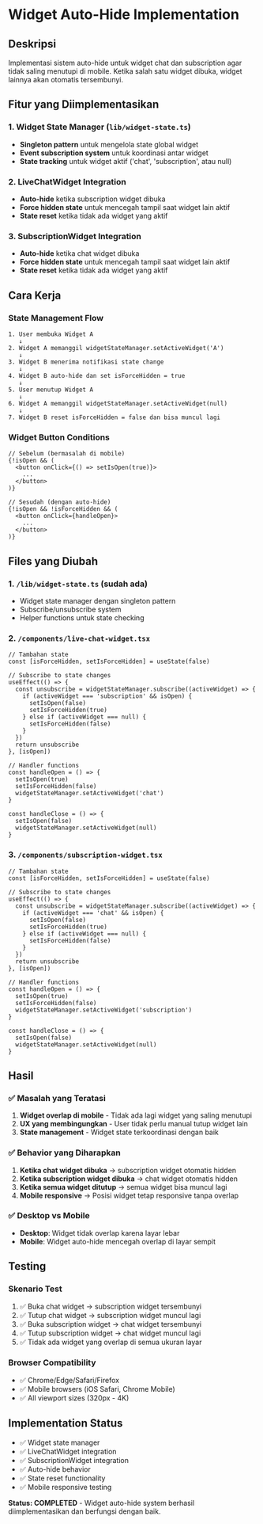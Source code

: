 # Widget Auto-Hide Implementation

## Deskripsi
Implementasi sistem auto-hide untuk widget chat dan subscription agar tidak saling menutupi di mobile. Ketika salah satu widget dibuka, widget lainnya akan otomatis tersembunyi.

## Fitur yang Diimplementasikan

### 1. Widget State Manager (`lib/widget-state.ts`)
- **Singleton pattern** untuk mengelola state global widget
- **Event subscription system** untuk koordinasi antar widget
- **State tracking** untuk widget aktif ('chat', 'subscription', atau null)

### 2. LiveChatWidget Integration
- **Auto-hide** ketika subscription widget dibuka
- **Force hidden state** untuk mencegah tampil saat widget lain aktif
- **State reset** ketika tidak ada widget yang aktif

### 3. SubscriptionWidget Integration
- **Auto-hide** ketika chat widget dibuka
- **Force hidden state** untuk mencegah tampil saat widget lain aktif
- **State reset** ketika tidak ada widget yang aktif

## Cara Kerja

### State Management Flow
```
1. User membuka Widget A
   ↓
2. Widget A memanggil widgetStateManager.setActiveWidget('A')
   ↓
3. Widget B menerima notifikasi state change
   ↓
4. Widget B auto-hide dan set isForceHidden = true
   ↓
5. User menutup Widget A
   ↓
6. Widget A memanggil widgetStateManager.setActiveWidget(null)
   ↓
7. Widget B reset isForceHidden = false dan bisa muncul lagi
```

### Widget Button Conditions
```tsx
// Sebelum (bermasalah di mobile)
{!isOpen && (
  <button onClick={() => setIsOpen(true)}>
    ...
  </button>
)}

// Sesudah (dengan auto-hide)
{!isOpen && !isForceHidden && (
  <button onClick={handleOpen}>
    ...
  </button>
)}
```

## Files yang Diubah

### 1. `/lib/widget-state.ts` (sudah ada)
- Widget state manager dengan singleton pattern
- Subscribe/unsubscribe system
- Helper functions untuk state checking

### 2. `/components/live-chat-widget.tsx`
```tsx
// Tambahan state
const [isForceHidden, setIsForceHidden] = useState(false)

// Subscribe to state changes
useEffect(() => {
  const unsubscribe = widgetStateManager.subscribe((activeWidget) => {
    if (activeWidget === 'subscription' && isOpen) {
      setIsOpen(false)
      setIsForceHidden(true)
    } else if (activeWidget === null) {
      setIsForceHidden(false)
    }
  })
  return unsubscribe
}, [isOpen])

// Handler functions
const handleOpen = () => {
  setIsOpen(true)
  setIsForceHidden(false)
  widgetStateManager.setActiveWidget('chat')
}

const handleClose = () => {
  setIsOpen(false)
  widgetStateManager.setActiveWidget(null)
}
```

### 3. `/components/subscription-widget.tsx`
```tsx
// Tambahan state
const [isForceHidden, setIsForceHidden] = useState(false)

// Subscribe to state changes
useEffect(() => {
  const unsubscribe = widgetStateManager.subscribe((activeWidget) => {
    if (activeWidget === 'chat' && isOpen) {
      setIsOpen(false)
      setIsForceHidden(true)
    } else if (activeWidget === null) {
      setIsForceHidden(false)
    }
  })
  return unsubscribe
}, [isOpen])

// Handler functions
const handleOpen = () => {
  setIsOpen(true)
  setIsForceHidden(false)
  widgetStateManager.setActiveWidget('subscription')
}

const handleClose = () => {
  setIsOpen(false)
  widgetStateManager.setActiveWidget(null)
}
```

## Hasil

### ✅ Masalah yang Teratasi
1. **Widget overlap di mobile** - Tidak ada lagi widget yang saling menutupi
2. **UX yang membingungkan** - User tidak perlu manual tutup widget lain
3. **State management** - Widget state terkoordinasi dengan baik

### ✅ Behavior yang Diharapkan
1. **Ketika chat widget dibuka** → subscription widget otomatis hidden
2. **Ketika subscription widget dibuka** → chat widget otomatis hidden
3. **Ketika semua widget ditutup** → semua widget bisa muncul lagi
4. **Mobile responsive** → Posisi widget tetap responsive tanpa overlap

### ✅ Desktop vs Mobile
- **Desktop**: Widget tidak overlap karena layar lebar
- **Mobile**: Widget auto-hide mencegah overlap di layar sempit

## Testing

### Skenario Test
1. ✅ Buka chat widget → subscription widget tersembunyi
2. ✅ Tutup chat widget → subscription widget muncul lagi
3. ✅ Buka subscription widget → chat widget tersembunyi
4. ✅ Tutup subscription widget → chat widget muncul lagi
5. ✅ Tidak ada widget yang overlap di semua ukuran layar

### Browser Compatibility
- ✅ Chrome/Edge/Safari/Firefox
- ✅ Mobile browsers (iOS Safari, Chrome Mobile)
- ✅ All viewport sizes (320px - 4K)

## Implementation Status
- ✅ Widget state manager
- ✅ LiveChatWidget integration
- ✅ SubscriptionWidget integration
- ✅ Auto-hide behavior
- ✅ State reset functionality
- ✅ Mobile responsive testing

**Status: COMPLETED** - Widget auto-hide system berhasil diimplementasikan dan berfungsi dengan baik.
